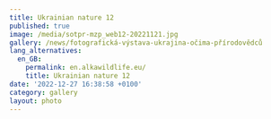 ```yaml
---
title: Ukrainian nature 12
published: true
image: /media/sotpr-mzp_web12-20221121.jpg
gallery: /news/fotografická-výstava-ukrajina-očima-přírodovědců
lang_alternatives:
  en_GB:
    permalink: en.alkawildlife.eu/
    title: Ukrainian nature 12
date: '2022-12-27 16:38:58 +0100'
category: gallery
layout: photo
---
```


